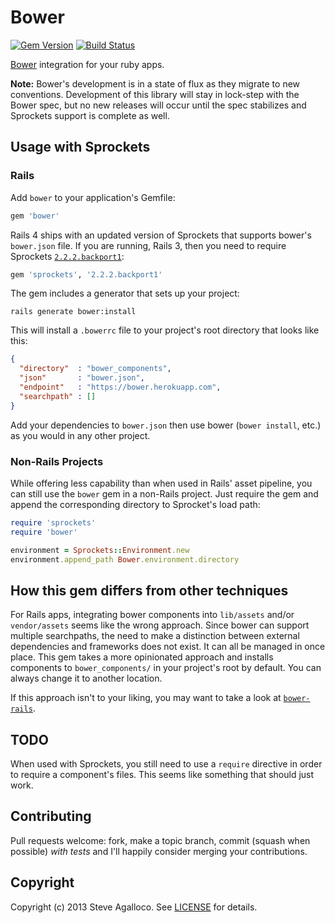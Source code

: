 # Bower

[![Gem Version](https://badge.fury.io/rb/bower.png)][gem]
[![Build Status](https://travis-ci.org/spagalloco/bower.png?branch=master)][travis]

[gem]: https://rubygems.org/gems/bower
[travis]: http://travis-ci.org/spagalloco/bower

[Bower](http://twitter.github.com/bower/) integration for your ruby apps.

**Note:** Bower's development is in a state of flux as they migrate to new conventions. Development of this library will stay in lock-step with the Bower spec, but no new releases will occur until the spec stabilizes and Sprockets support is complete as well.

## Usage with Sprockets

### Rails

Add `bower` to your application's Gemfile:

```ruby
gem 'bower'
```

Rails 4 ships with an updated version of Sprockets that supports bower's `bower.json` file. If you are running, Rails 3, then you need to require Sprockets [`2.2.2.backport1`](http://rubygems.org/gems/sprockets/versions/2.2.2.backport1):

```ruby
gem 'sprockets', '2.2.2.backport1'
```

The gem includes a generator that sets up your project:

    rails generate bower:install

This will install a `.bowerrc` file to your project's root directory that looks like this:

```json
{
  "directory"  : "bower_components",
  "json"       : "bower.json",
  "endpoint"   : "https://bower.herokuapp.com",
  "searchpath" : []
}

```

Add your dependencies to `bower.json` then use bower (`bower install`, etc.) as you would in any other project.

### Non-Rails Projects

While offering less capability than when used in Rails' asset pipeline, you can still use the `bower` gem in a non-Rails project. Just require the gem and append the corresponding directory to Sprocket's load path:

```ruby
require 'sprockets'
require 'bower'

environment = Sprockets::Environment.new
environment.append_path Bower.environment.directory
```

## How this gem differs from other techniques

For Rails apps, integrating bower components into `lib/assets` and/or `vendor/assets` seems like the wrong approach. Since bower can support multiple searchpaths, the need to make a distinction between external dependencies and frameworks does not exist. It can all be managed in once place. This gem takes a more opinionated approach and installs components to `bower_components/` in your project's root by default. You can always change it to another location.

If this approach isn't to your liking, you may want to take a look at [`bower-rails`](https://github.com/rharriso/bower-rails/).

## TODO

When used with Sprockets, you still need to use a `require` directive in order to require a component's files. This seems like something that should just work.

## Contributing

Pull requests welcome: fork, make a topic branch, commit (squash when possible) *with tests* and I'll happily consider merging your contributions.

## Copyright

Copyright (c) 2013 Steve Agalloco. See [LICENSE](LICENSE.md) for details.

